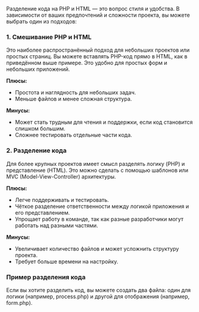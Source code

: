 Разделение кода на PHP и HTML — это вопрос стиля и удобства. В зависимости от ваших предпочтений и сложности проекта, вы можете выбрать один из подходов:

### 1. **Смешивание PHP и HTML**
Это наиболее распространённый подход для небольших проектов или простых страниц. Вы можете вставлять PHP-код прямо в HTML, как в приведённом выше примере. Это удобно для простых форм и небольших приложений.

**Плюсы:**
- Простота и наглядность для небольших задач.
- Меньше файлов и менее сложная структура.

**Минусы:**
- Может стать трудным для чтения и поддержки, если код становится слишком большим.
- Сложнее тестировать отдельные части кода.

### 2. **Разделение кода**
Для более крупных проектов имеет смысл разделять логику (PHP) и представление (HTML). Это можно сделать с помощью шаблонов или MVC (Model-View-Controller) архитектуры.

**Плюсы:**
- Легче поддерживать и тестировать.
- Чёткое разделение ответственности между логикой приложения и его представлением.
- Упрощает работу в команде, так как разные разработчики могут работать над разными частями.

**Минусы:**
- Увеличивает количество файлов и может усложнить структуру проекта.
- Требует больше времени на настройку.

### Пример разделения кода
Если вы хотите разделить код, вы можете создать два файла: один для логики (например, process.php) и другой для отображения (например, form.php).
